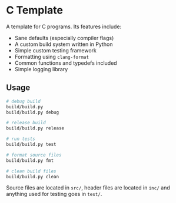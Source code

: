 # C Template

A template for C programs. Its features include:

- Sane defaults (especially compiler flags)
- A custom build system written in Python
- Simple custom testing framework
- Formatting using `clang-format`
- Common functions and typedefs included
- Simple logging library

## Usage

```sh
# debug build
build/build.py
build/build.py debug

# release build
build/build.py release

# run tests
build/build.py test

# format source files
build/build.py fmt

# clean build files
build/build.py clean
```

Source files are located in `src/`, header files are located in `inc/` and
anything used for testing goes in `test/`.
